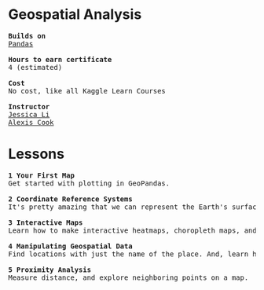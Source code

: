 # Geospatial Analysis
<pre>
<b>Builds on</b>
<ins>Pandas</ins>

<b>Hours to earn certificate</b>
4 (estimated)

<b>Cost</b>
No cost, like all Kaggle Learn Courses

<b>Instructor</b>
<ins>Jessica Li</ins>
<ins>Alexis Cook</ins>
</pre>


# Lessons
<pre>
<b>1 Your First Map</b>
Get started with plotting in GeoPandas.
  
<b>2 Coordinate Reference Systems</b>
It's pretty amazing that we can represent the Earth's surface in 2 dimensions!

<b>3 Interactive Maps</b>
Learn how to make interactive heatmaps, choropleth maps, and more! 

<b>4 Manipulating Geospatial Data</b>
Find locations with just the name of the place. And, learn how to join data based on spatial relationships.

<b>5 Proximity Analysis</b>
Measure distance, and explore neighboring points on a map.
</pre>
